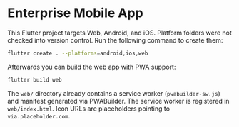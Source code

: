 # Enterprise Mobile App

This Flutter project targets Web, Android, and iOS. Platform folders were not
checked into version control. Run the following command to create them:

```bash
flutter create . --platforms=android,ios,web
```

Afterwards you can build the web app with PWA support:

```bash
flutter build web
```

The `web/` directory already contains a service worker (`pwabuilder-sw.js`) and
manifest generated via PWABuilder. The service worker is registered in
`web/index.html`. Icon URLs are placeholders pointing to `via.placeholder.com`.

